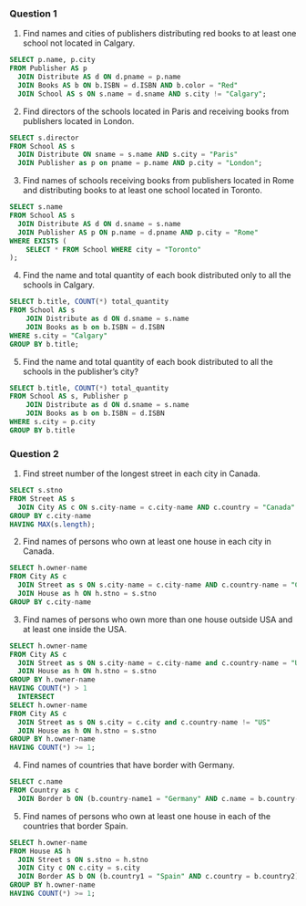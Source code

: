 ### Question 1

1. Find names and cities of publishers distributing red books to at least one school not located in Calgary.

```sql
SELECT p.name, p.city
FROM Publisher AS p
  JOIN Distribute AS d ON d.pname = p.name
  JOIN Books AS b ON b.ISBN = d.ISBN AND b.color = "Red"
  JOIN School AS s ON s.name = d.sname AND s.city != "Calgary";
```

2. Find directors of the schools located in Paris and receiving books from publishers located in London.

```sql
SELECT s.director
FROM School AS s
  JOIN Distribute ON sname = s.name AND s.city = "Paris"
  JOIN Publisher as p on pname = p.name AND p.city = "London";
```

3. Find names of schools receiving books from publishers located in Rome and distributing books to at least one school located in Toronto.

```sql
SELECT s.name
FROM School AS s
  JOIN Distribute AS d ON d.sname = s.name
  JOIN Publisher AS p ON p.name = d.pname AND p.city = "Rome"
WHERE EXISTS (
	SELECT * FROM School WHERE city = "Toronto"
);
```

4. Find the name and total quantity of each book distributed only to all the schools in Calgary.

```sql
SELECT b.title, COUNT(*) total_quantity
FROM School AS s
	JOIN Distribute as d ON d.sname = s.name
	JOIN Books as b on b.ISBN = d.ISBN
WHERE s.city = "Calgary"
GROUP BY b.title;
```

5. Find the name and total quantity of each book distributed to all the schools in the publisher’s city?

```sql
SELECT b.title, COUNT(*) total_quantity
FROM School AS s, Publisher p
	JOIN Distribute as d ON d.sname = s.name
	JOIN Books as b on b.ISBN = d.ISBN
WHERE s.city = p.city
GROUP BY b.title
```

### Question 2

1. Find street number of the longest street in each city in Canada.

```sql
SELECT s.stno
FROM Street AS s
  JOIN City AS c ON s.city-name = c.city-name AND c.country = "Canada"
GROUP BY c.city-name
HAVING MAX(s.length);
```

2. Find names of persons who own at least one house in each city in Canada.

```sql
SELECT h.owner-name
FROM City AS c
  JOIN Street as s ON s.city-name = c.city-name AND c.country-name = "Canada"
  JOIN House as h ON h.stno = s.stno
GROUP BY c.city-name
```

3. Find names of persons who own more than one house outside USA and at least one inside the
USA.

```sql
SELECT h.owner-name
FROM City AS c
  JOIN Street as s ON s.city-name = c.city-name and c.country-name = "US"
  JOIN House as h ON h.stno = s.stno
GROUP BY h.owner-name
HAVING COUNT(*) > 1
  INTERSECT
SELECT h.owner-name
FROM City AS c
  JOIN Street as s ON s.city = c.city and c.country-name != "US"
  JOIN House as h ON h.stno = s.stno
GROUP BY h.owner-name
HAVING COUNT(*) >= 1;
```

4. Find names of countries that have border with Germany.

```sql
SELECT c.name
FROM Country as c
  JOIN Border b ON (b.country-name1 = "Germany" AND c.name = b.country-name2) OR (b.country-name1 = c.name AND b.country-name2 = "Germany")
```

5. Find names of persons who own at least one house in each of the countries that border Spain.

```sql
SELECT h.owner-name
FROM House AS h
  JOIN Street s ON s.stno = h.stno
  JOIN City c ON c.city = s.city
  JOIN Border AS b ON (b.country1 = "Spain" AND c.country = b.country2) OR (b.country-name1 = c.country AND b.country-name2 = "Spain")
GROUP BY h.owner-name
HAVING COUNT(*) >= 1;
```